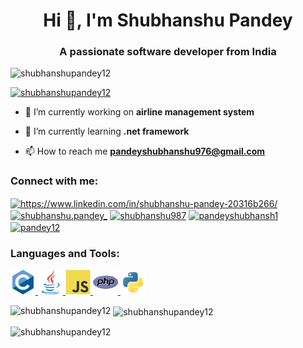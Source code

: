 <h1 align="center">Hi 👋, I'm Shubhanshu Pandey</h1>
<h3 align="center">A passionate software developer from India</h3>

<p align="left"> <img src="https://komarev.com/ghpvc/?username=shubhanshupandey12&label=Profile%20views&color=0e75b6&style=flat" alt="shubhanshupandey12" /> </p>

<p align="left"> <a href="https://github.com/ryo-ma/github-profile-trophy"><img src="https://github-profile-trophy.vercel.app/?username=shubhanshupandey12" alt="shubhanshupandey12" /></a> </p>

- 🔭 I’m currently working on **airline management system**

- 🌱 I’m currently learning **.net framework**

- 📫 How to reach me **pandeyshubhanshu976@gmail.com**

<h3 align="left">Connect with me:</h3>
<p align="left">
<a href="https://linkedin.com/in/https://www.linkedin.com/in/shubhanshu-pandey-20316b266/" target="blank"><img align="center" src="https://raw.githubusercontent.com/rahuldkjain/github-profile-readme-generator/master/src/images/icons/Social/linked-in-alt.svg" alt="https://www.linkedin.com/in/shubhanshu-pandey-20316b266/" height="30" width="40" /></a>
<a href="https://instagram.com/shubhanshu.pandey_" target="blank"><img align="center" src="https://raw.githubusercontent.com/rahuldkjain/github-profile-readme-generator/master/src/images/icons/Social/instagram.svg" alt="shubhanshu.pandey_" height="30" width="40" /></a>
<a href="https://www.codechef.com/users/shubhanshu987" target="blank"><img align="center" src="https://cdn.jsdelivr.net/npm/simple-icons@3.1.0/icons/codechef.svg" alt="shubhanshu987" height="30" width="40" /></a>
<a href="https://www.hackerrank.com/pandeyshubhansh1" target="blank"><img align="center" src="https://raw.githubusercontent.com/rahuldkjain/github-profile-readme-generator/master/src/images/icons/Social/hackerrank.svg" alt="pandeyshubhansh1" height="30" width="40" /></a>
<a href="https://www.leetcode.com/pandey12" target="blank"><img align="center" src="https://raw.githubusercontent.com/rahuldkjain/github-profile-readme-generator/master/src/images/icons/Social/leet-code.svg" alt="pandey12" height="30" width="40" /></a>
</p>

<h3 align="left">Languages and Tools:</h3>
<p align="left"> <a href="https://www.cprogramming.com/" target="_blank" rel="noreferrer"> <img src="https://raw.githubusercontent.com/devicons/devicon/master/icons/c/c-original.svg" alt="c" width="40" height="40"/> </a> <a href="https://www.java.com" target="_blank" rel="noreferrer"> <img src="https://raw.githubusercontent.com/devicons/devicon/master/icons/java/java-original.svg" alt="java" width="40" height="40"/> </a> <a href="https://developer.mozilla.org/en-US/docs/Web/JavaScript" target="_blank" rel="noreferrer"> <img src="https://raw.githubusercontent.com/devicons/devicon/master/icons/javascript/javascript-original.svg" alt="javascript" width="40" height="40"/> </a> <a href="https://www.php.net" target="_blank" rel="noreferrer"> <img src="https://raw.githubusercontent.com/devicons/devicon/master/icons/php/php-original.svg" alt="php" width="40" height="40"/> </a> <a href="https://www.python.org" target="_blank" rel="noreferrer"> <img src="https://raw.githubusercontent.com/devicons/devicon/master/icons/python/python-original.svg" alt="python" width="40" height="40"/> </a> </p>

<p><img align="left" src="https://github-readme-stats.vercel.app/api/top-langs?username=shubhanshupandey12&show_icons=true&locale=en&layout=compact" alt="shubhanshupandey12" /></p>

<p>&nbsp;<img align="center" src="https://github-readme-stats.vercel.app/api?username=shubhanshupandey12&show_icons=true&locale=en" alt="shubhanshupandey12" /></p>

<p><img align="center" src="https://github-readme-streak-stats.herokuapp.com/?user=shubhanshupandey12&" alt="shubhanshupandey12" /></p>
